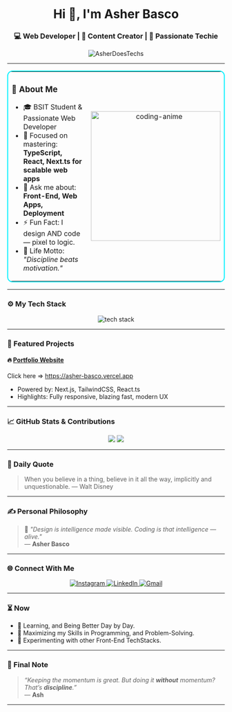 <h1 align="center">Hi 👋, I'm Asher Basco</h1>
<h3 align="center">💻 Web Developer | 🎥 Content Creator | 🚀 Passionate Techie</h3>

<p align="center">
  <img src="https://komarev.com/ghpvc/?username=AsherDoesTechs&label=Profile+Views&color=0e75b6&style=flat" alt="AsherDoesTechs" />
</p> 

---

<table align="center" style="border: 2px solid #00f0ff; border-radius: 12px;">
  <tr>
    <td>
      <h3>🚀 About Me</h3>
      <ul>
        <li>🎓 BSIT Student & Passionate Web Developer</li>
        <li>🌱 Focused on mastering: <strong>TypeScript, React, Next.ts for scalable web apps</strong></li> 
        <li>💬 Ask me about: <strong>Front-End, Web Apps, Deployment</strong></li>
        <li>⚡ Fun Fact: I design AND code — pixel to logic.</li>
        <li>🎯 Life Motto: <em>"Discipline beats motivation."</em></li>
      </ul>
    </td>
    <td align="center">
      <img src="https://media.tenor.com/2uyENRmiUt0AAAAC/coding.gif" width="300" alt="coding-anime" />
    </td>
  </tr>
</table>


---

### ⚙️ My Tech Stack

<p align="center">
  <img src="https://skillicons.dev/icons?i=html,css,ts,tailwind,nextjs,git,github,react,vercel,figma" alt="tech stack" />
</p>

---

### 📂 Featured Projects

#### 🔥 [**Portfolio Website**](#)
Click here => https://asher-basco.vercel.app
- Powered by: Next.js, TailwindCSS, React.ts
- Highlights: Fully responsive, blazing fast, modern UX

---

### 📈 GitHub Stats & Contributions

<p align="center">
  <img src="https://github-readme-stats.vercel.app/api?username=AsherDoesTechs&show_icons=true&theme=tokyonight" />
  <img src="https://github-readme-streak-stats.herokuapp.com/?user=AsherDoesTechs&theme=tokyonight" />
</p>

---

### 🔁 Daily Quote

<!--START_SECTION:quote-->
> When you believe in a thing, believe in it all the way, implicitly and unquestionable. — Walt Disney
<!--END_SECTION:quote-->


---

### ✍️ Personal Philosophy

> 🧠 _"Design is intelligence made visible. Coding is that intelligence — alive."_  
> — **Asher Basco**

---

### 🌐 Connect With Me

<p align="center">
  <a href="https://www.instagram.com/_devasher_/" target="_blank"> 
    <img src="https://img.icons8.com/fluency/48/instagram-new.png" alt="Instagram"/>
  </a>
  <a href="https://www.linkedin.com/in/asher-basco-370bb828a/" target="_blank"> 
    <img src="https://img.icons8.com/fluency/48/linkedin.png" alt="LinkedIn"/>
  </a>
  <a href="mailto:asherbasco93@gmail.com" target="_blank"> 
    <img src="https://img.icons8.com/fluency/48/gmail.png" alt="Gmail"/>
  </a>
</p>


---

### ⏳ Now

- 🌱 Learning, and Being Better Day by Day.
- 🚀 Maximizing my Skills in Programming, and Problem-Solving.
- 🧪 Experimenting with other Front-End TechStacks.

---

### 🐺 Final Note

> _“Keeping the momentum is great. But doing it **without** momentum? That’s **discipline**.”_  
> — **Ash**

---

